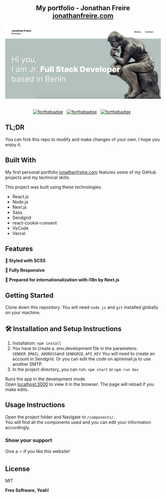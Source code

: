 <h2 align="center">
  My portfolio - Jonathan Freire<br/>
  <a href="https://jonathanfreire.com/" target="_blank">jonathanfreire.com</a>
</h2>
<div align="center">
  <img alt="home page" src="./public/homepage.png" />
</div>

<br/>

<center>

[![forthebadge](https://forthebadge.com/images/badges/built-with-love.svg)](https://forthebadge.com) &nbsp;
[![forthebadge](https://forthebadge.com/images/badges/made-with-javascript.svg)](https://forthebadge.com) &nbsp;
[![forthebadge](https://forthebadge.com/images/badges/open-source.svg)](https://forthebadge.com) &nbsp;

</center>

## TL;DR

You can fork this repo to modify and make changes of your own. I hope you enjoy it.

## Built With

My first personal portfolio <a href="https://jonathanfreire.com/" target="_blank">jonathanfreire.com</a> features some of my GitHub projects and my technical skills.<br/>

This project was built using these technologies.

- React.js
- Node.js
- Next.js
- Sass
- Sendgrid
- react-cookie-consent
- VsCode
- Vercel

## Features

**🎨 Styled with SCSS**

**📱 Fully Responsive**

**📖 Prepared for internationalization with i18n by Next.js**

## Getting Started

Clone down this repository. You will need `node.js` and `git` installed globally on your machine.

## 🛠 Installation and Setup Instructions

1. Installation: `npm install`
2. You have to create a .env.development file in the parameters: `SENDER_EMAIL_ADDRESS`and `SENDGRID_API_KEY`
You will need to create an account in Sendgrid. Or you can edit the code on api/email.js to use another SMTP.
2. In the project directory, you can run: `npm start` or `npm run dev`

Runs the app in the development mode.\
Open [localhost:3000](localhost:3000) to view it in the browser.
The page will reload if you make edits.

## Usage Instructions

Open the project folder and Navigate to `/components/`. <br/>
You will find all the components used and you can edit your information accordingly.

### Show your support

Give a ⭐ if you like this website!

## License

MIT

**Free Software, Yeah!**